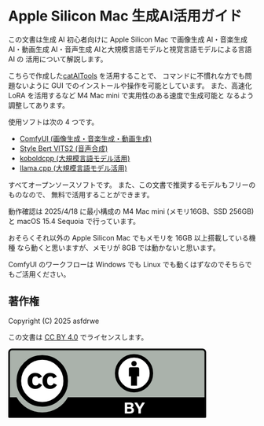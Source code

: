 # Apple Silicon Mac 生成AI活用ガイド
この文書は生成 AI 初心者向けに Apple Silicon Mac で画像生成 AI・音楽生成 AI・動画生成 AI・音声生成 AIと大規模言語モデルと視覚言語モデルによる言語 AI の
活用について解説します。

こちらで作成した[catAITools](https://github.com/asfdrwe/catAITools/) を活用することで、
コマンドに不慣れな方でも問題ないように GUI でのインストールや操作を可能としています。
また、高速化 LoRA を活用するなど M4 Mac mini で実用性のある速度で生成可能と
なるよう調整してあります。

使用ソフトは次の 4 つです。 

- [ComfyUI (画像生成・音楽生成・動画生成)](https://www.comfy.org)
- [Style Bert VITS2 (音声合成)](https://github.com/litagin02/Style-Bert-VITS2)
- [koboldcpp (大規模言語モデル活用)](https://github.com/LostRuins/koboldcpp)
- [llama.cpp (大規模言語モデル活用)](https://github.com/ggml-org/llama.cpp)

すべてオープンソースソフトです。
また、この文書で推奨するモデルもフリーのものなので、
無料で活用することができます。

動作確認は 2025/4/18 に最小構成の M4 Mac mini (メモリ16GB、SSD 256GB)と macOS 15.4 Sequoia で行っています。

おそらくそれ以外の Apple Silicon Mac でもメモリを 16GB 以上搭載している機種
なら動くと思いますが、メモリが 8GB では動かないと思います。

ComfyUI のワークフローは Windows でも Linux でも動くはずなのでそちらでもご活用ください。

## 著作権

Copyright (C) 2025 asfdrwe

この文書は [CC BY 4.0](https://creativecommons.org/licenses/by/4.0/deed.ja) でライセンスします。

![CC BY 4.0](assets/by.png)
